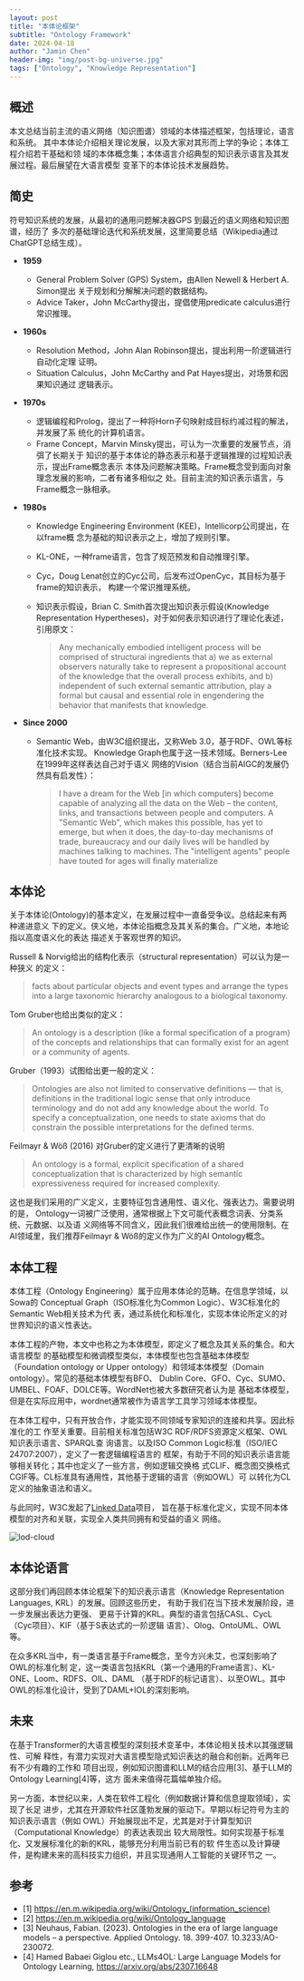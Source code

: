 ```yaml
---
layout: post
title: "本体论框架"
subtitle: "Ontology Framework"
date: 2024-04-18
author: "Jamin Chen"
header-img: "img/post-bg-universe.jpg"
tags: ["Ontology", "Knowledge Representation"]
---
```


## 概述

本文总结当前主流的语义网络（知识图谱）领域的本体描述框架，包括理论，语言和系统。
其中本体论介绍相关理论发展，以及大家对其形而上学的争论；本体工程介绍若干基础和领
域的本体概念集；本体语言介绍典型的知识表示语言及其发展过程。最后展望在大语言模型
变革下的本体论技术发展趋势。

## 简史

符号知识系统的发展，从最初的通用问题解决器GPS 到最近的语义网络和知识图谱，经历了
多次的基础理论迭代和系统发展，这里简要总结（Wikipedia通过ChatGPT总结生成）。

* **1959**
    * General Problem Solver (GPS) System，由Allen Newell & Herbert A. Simon提出
      关于规划和分解解决问题的数据结构。
    * Advice Taker，John McCarthy提出，提倡使用predicate calculus进行常识推理。

* **1960s**
    * Resolution Method，John Alan Robinson提出，提出利用一阶逻辑进行自动化定理
      证明。
    * Situation Calculus，John McCarthy and Pat Hayes提出，对场景和因果知识通过
      逻辑表示。

* **1970s**
    * 逻辑编程和Prolog，提出了一种将Horn子句映射成目标约减过程的解法，并发展了系
      统化的计算机语言。
    * Frame Concept，Marvin Minsky提出，可认为一次重要的发展节点，消弭了长期关于
      知识的基于本体论的静态表示和基于逻辑推理的过程知识表示，提出Frame概念表示
      本体及问题解决策略。Frame概念受到面向对象理念发展的影响，二者有诸多相似之
      处。目前主流的知识表示语言，与Frame概念一脉相承。

* **1980s**
    * Knowledge Engineering Environment (KEE)，Intellicorp公司提出，在以frame概
      念为基础的知识表示之上，增加了规则引擎。
    * KL-ONE，一种frame语言，包含了规范预发和自动推理引擎。
    * Cyc，Doug Lenat创立的Cyc公司，后发布过OpenCyc，其目标为基于frame的知识表示，
      构建一个常识推理系统。
    * 知识表示假设，Brian C. Smith首次提出知识表示假设(Knowledge Representation
      Hypertheses)，对于如何表示知识进行了理论化表述，引用原文：

        > Any mechanically embodied intelligent process will be comprised of structural
        ingredients that a) we as external observers naturally take to represent a
        propositional account of the knowledge that the overall process exhibits, and b)
        independent of such external semantic attribution, play a formal but causal and
        essential role in engendering the behavior that manifests that knowledge.

* **Since 2000**
    * Semantic Web，由W3C组织提出，又称Web 3.0，基于RDF、OWL等标准化技术实现。
      Knowledge Graph也属于这一技术领域。Berners-Lee在1999年这样表达自己对于语义
      网络的Vision（结合当前AIGC的发展仍然具有启发性）：

        > I have a dream for the Web [in which computers] become capable of
        analyzing all the data on the Web – the content, links, and transactions
        between people and computers. A "Semantic Web", which makes this
        possible, has yet to emerge, but when it does, the day-to-day mechanisms
        of trade, bureaucracy and our daily lives will be handled by machines
        talking to machines. The "intelligent agents" people have touted for
        ages will finally materialize


## 本体论

关于本体论(Ontology)的基本定义，在发展过程中一直备受争议。总结起来有两种递进意义
下的定义。侠义地，本体论指概念及其关系的集合。广义地，本地论指以高度语义化的表达
描述关于客观世界的知识。

Russell & Norvig给出的结构化表示（structural representation）可以认为是一种狭义
的定义：

> facts about particular objects and event types and arrange the types into a
> large taxonomic hierarchy analogous to a biological taxonomy.

Tom Gruber也给出类似的定义：

> An ontology is a description (like a formal specification of a program) of the
> concepts and relationships that can formally exist for an agent or a community
> of agents.

Gruber（1993）试图给出更一般的定义：

> Ontologies are also not limited to conservative definitions — that is,
> definitions in the traditional logic sense that only introduce terminology and
> do not add any knowledge about the world. To specify a conceptualization, one
> needs to state axioms that do constrain the possible interpretations for the
> defined terms.

Feilmayr & Wöß (2016) 对Gruber的定义进行了更清晰的说明

>  An ontology is a formal, explicit specification of a shared conceptualization
>  that is characterized by high semantic expressiveness required for increased
>  complexity.

这也是我们采用的广义定义，主要特征包含通用性、语义化、强表达力。需要说明的是，
Ontology一词被广泛使用，通常根据上下文可能代表概念词表、分类系统、元数据、以及语
义网络等不同含义，因此我们很难给出统一的使用限制。在AI领域里，我们推荐Feilmayr &
Wöß的定义作为广义的AI Ontology概念。

## 本体工程

本体工程（Ontology Engineering）属于应用本体论的范畴。在信息学领域，以Sowa的
Conceptual Graph（ISO标准化为Common Logic）、W3C标准化的Semantic Web相关技术为代
表，通过系统化和标准化，实现本体论所定义的对世界知识的语义性表达。

本体工程的产物，本文中也称之为本体模型，即定义了概念及其关系的集合。和大语言模型
的基础模型和微调模型类似，本体模型也包含基础本体模型（Foundation ontology or
Upper ontology）和领域本体模型（Domain ontology）。常见的基础本体模型有BFO、
Dublin Core、GFO、Cyc、SUMO、UMBEL、FOAF、DOLCE等。WordNet也被大多数研究者认为是
基础本体模型，但是在实际应用中，wordnet通常被作为语言学工具学习领域本体模型。

在本体工程中，只有开放合作，才能实现不同领域专家知识的连接和共享。因此标准化的工
作至关重要。目前相关标准包括W3C RDF/RDFS资源定义框架、OWL知识表示语言、SPARQL查
询语言。以及ISO Common Logic标准（ISO/IEC 24707:2007），定义了一套逻辑编程语言的
框架，有助于不同的知识表示语言能够相关转化；其中也定义了一些方言，例如逻辑交换格
式CLIF、概念图交换格式CGIF等。CL标准具有通用性，其他基于逻辑的语言（例如OWL）可
以转化为CL定义的抽象语法和语义。

与此同时，W3C发起了[Linked Data](https://en.wikipedia.org/wiki/Linked_data)项目，
旨在基于标准化定义，实现不同本体模型的对齐和关联，实现全人类共同拥有和受益的语义
网络。

![lod-cloud](https://lod-cloud.net/clouds/lod-cloud.svg "The Linked Open Data Cloud")

## 本体论语言

这部分我们再回顾本体论框架下的知识表示语言（Knowledge Representation Languages,
KRL）的发展。回顾这些历史， 有助于我们在当下技术发展阶段，进一步发展出表达力更强、
更易于计算的KRL。典型的语言包括CASL、CycL（Cyc项目）、KIF（基于S表达式的一阶逻辑
语言）、Olog、OntoUML、OWL等。

在众多KRL当中，有一类语言基于Frame概念，至今方兴未艾，也深刻影响了OWL的标准化制
定，这一类语言包括KRL（第一个通用的Frame语言）、KL-ONE、Loom、RDFS、OIL、DAML
（基于RDF的标记语言）、以至OWL。其中OWL的标准化设计，受到了DAML+IOL的深刻影响。

## 未来

在基于Transformer的大语言模型的深刻技术变革中，本体论相关技术以其强逻辑性、可解
释性，有潜力实现对大语言模型隐式知识表达的融合和创新。近两年已有不少有趣的工作和
项目出现，例如知识图谱和LLM的结合应用[3]、基于LLM的Ontology Learning[4]等，这方
面未来值得花篇幅单独介绍。

另一方面，本世纪以来，人类在软件工程化（例如数据计算和信息提取领域），实现了长足
进步，尤其在开源软件社区蓬勃发展的驱动下。早期以标记符号为主的知识表示语言（例如
OWL）开始展现出不足，尤其是对于计算型知识（Computational Knowledge）的表达表现出
较大局限性。如何实现基于标准化、又发展标准化的新的KRL，能够充分利用当前已有的软
件生态以及计算硬件，是构建未来的高科技实力组织，并且实现通用人工智能的关键环节之
一。

## 参考

* [1] https://en.m.wikipedia.org/wiki/Ontology_(information_science)
* [2] https://en.m.wikipedia.org/wiki/Ontology_language
* [3] Neuhaus, Fabian. (2023). Ontologies in the era of large language models – a
  perspective. Applied Ontology. 18. 399-407. 10.3233/AO-230072. 
* [4] Hamed Babaei Giglou etc., LLMs4OL: Large Language Models for Ontology
  Learning, https://arxiv.org/abs/2307.16648
